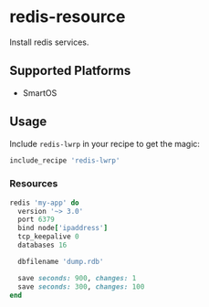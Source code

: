 redis-resource
==============

Install redis services.

## Supported Platforms

* SmartOS

## Usage

Include `redis-lwrp` in your recipe to get the magic:

```ruby
include_recipe 'redis-lwrp'
```

### Resources

```ruby
redis 'my-app' do
  version '~> 3.0'
  port 6379
  bind node['ipaddress']
  tcp_keepalive 0
  databases 16

  dbfilename 'dump.rdb'

  save seconds: 900, changes: 1
  save seconds: 300, changes: 100
end
```
